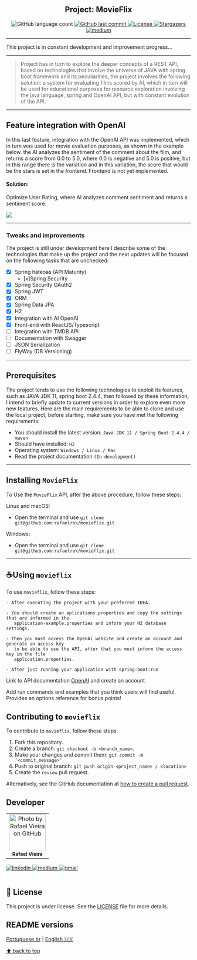 <h2 align="center">
   Project: MovieFlix
</h2>


<!---These are examples. See https://shields.io for others or to customize this shield set. You may want to include dependencies, project status and license information here--->

<p align="center">
       <img alt="GitHub language count" src="https://img.shields.io/github/languages/top/rafaelrok/movieflix">
      <a href="https://github.com/movieflix/README.md/commits/master">
       <img alt="GitHub last commit" src="https://img.shields.io/github/last-commit/rafaelrok/movieflix">
      </a>
      <a href="https://github.com/rafaelrok/movieflix/blob/main/LICENSE">
       <img alt="License" src="https://img.shields.io/github/license/rafaelrok/movieflix">
      </a>
      <a href="https://github.com/tgmarinho/README-ecoleta/stargazers">
       <img alt="Stargazers" src="https://img.shields.io/github/stars/rafaelrok/movieflix?style=social">
      </a>
      <a href="https://medium.com/@rafael">
       <img alt="medium" src="https://img.shields.io/twitter/url?label=Medium&logo=medium&style=social&url=https%3A%2F%2Fmedium.com%2F%40rafael.">
      </a>
   </p>

---
<p alt="In progress...">This project is in constant development and improvement progress...</p>

---
> Project has in turn to explore the deeper concepts of a REST API, based on technologies that involve the universe of JAVA with spring boot framework
> and its peculiarities, the project involves the following solution: a system for evaluating films scored by AI, which in turn will be used for educational purposes
> for resource exploration involving the java language, spring and OpenAI API, but with constant evolution of the API.

---
## Feature integration with OpenAI

In this last feature, integration with the OpenAI API was implemented, which in turn was used for movie evaluation purposes, as shown in the example below.
the AI analyzes the sentiment of the comment about the film, and returns a score from 0.0 to 5.0, where 0.0 is negative and 5.0 is positive, but in this range there is the variation
and in this variation, the score that would be the stars is set in the frontend. Frontend is not yet implemented.

#### Solution:
Optimize User Rating, where AI analyzes comment sentiment and returns a sentiment score.

<img src="https://res.cloudinary.com/dkar9uu7g/image/upload/v1678735091/Developer/movieflix/Screenshot_2023-03-13_161513_aoa2zt.png">

---

### Tweaks and improvements

The project is still under development here I describe some of the technologies that make up the project and the next updates will be focused on the following
tasks that are unchecked:

- [x] Spring hateoas (API Maturity)
  - [x]Spring Security
- [x] Spring Security OAuth2
- [x] Spring JWT
- [x] ORM
- [x] Spring Data JPA
- [x] H2
- [x] Integration with AI OpenAI
- [x] Front-end with ReactJS/Typescript
- [ ] Integration with TMDB API
- [ ] Documentation with Swagger
- [ ] JSON Serialization
- [ ] FlyWay (DB Versioning)

---
## Prerequisites

The project tends to use the following technologies to exploit its features, such as JAVA JDK 11, spring boot 2.4.4, then followed by these
information, I intend to briefly update to current versions in order to explore even more new features.
Here are the main requirements to be able to clone and use the local project, before starting, make sure you have met the following requirements:
<!---These are example requirements only. Add, duplicate or remove as needed--->
* You should install the latest version: `Java JDK 11 / Spring Boot 2.4.4 / maven`
* Should have installed: `H2`
* Operating system: `Windows / Linux / Mac`
* Read the project documentation `(In development)`

---
## Installing `MovieFlix`

To Use the `MovieFlix` API, after the above procedure, follow these steps:

Linux and macOS:
* Open the terminal and use `git clone git@github.com:rafaelrok/movieflix.git`

Windows:
* Open the terminal and use `git clone git@github.com:rafaelrok/movieflix.git`
---

## ☕Using `movieflix`

To use `movieflix`, follow these steps:

```
- After executing the project with your preferred IDEA.

- You should create an aplications.properties and copy the settings that are informed in the
   application-example.properties and inform your H2 database settings.
  
- Then you must access the OpenAi website and create an account and generate an access key
   to be able to use the API, after that you must inform the access key in the file
   application.properties.

- After just running your application with spring-boot:run
```
Link to API documentation [OpenAI](https://help.github.com/en/github/collaborating-with-issues-and-pull-requests/creating-a-pull-request) and create an account

Add run commands and examples that you think users will find useful. Provides an options reference for bonus points!

## Contributing to `movieflix`
<!---If your README is long or if you have any specific process or steps you want contributors to follow, consider creating a separate CONTRIBUTING.md file--->
To contribute to `movieflix`, follow these steps:

1. Fork this repository.
2. Create a branch: `git checkout -b <branch_name>`.
3. Make your changes and commit them: `git commit -m '<commit_message>'`
4. Push to original branch: `git push origin <project_name> / <location>`
5. Create the `review` pull request.

Alternatively, see the GitHub documentation at [how to create a pull request](https://help.github.com/en/github/collaborating-with-issues-and-pull-requests/creating-a-pull-request ).

## Developer
<table>
   <tr>
     <td align="center">
       <a href="#">
         <img src="https://avatars.githubusercontent.com/u/8467131?v=4" width="100px;" alt="Photo by Rafael Vieira on GitHub"/><br>
         <sub>
           <b>Rafael Vieira</b>
         </sub>
       </a>
     </all>
   </tr>
</table>
<table>
   <tr>
     <a href="https://www.linkedin.com/in/rafaelvieira-s/">
       <img alt="linkedin" src="https://img.shields.io/twitter/url?label=Linkedin&logo=linkedin&style=social&url=https%3A%2F%2Fwww.linkedin.com%2Fin%2Frafaelvieira-s% 2F">
     </a>
     <a href="https://medium.com/@rafael">
       <img alt="medium" src="https://img.shields.io/twitter/url?label=Medium&logo=medium&style=social&url=https%3A%2F%2Fmedium.com%2F%40rafael.">
     </a>
     <a href="mailto:rafaelrok25@gmail.com">
       <img alt="gmail" src="https://img.shields.io/twitter/url?label=gmail&logo=gmail&style=social&url=https%3A%2F%2Fmail.google.com%2F">
     </a>
   </tr>
</table>


## 📝 License

This project is under license. See the [LICENSE](LICENSE.md) file for more details.

## README versions

[Portuguese br](./README.md) | [English 🇺🇸](./README-en.md)

[⬆ back to top](#movieflix)<br>